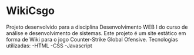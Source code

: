 # WikiCsgo
Projeto desenvolvido para a disciplina Desenvolvimento WEB I do curso de análise e desenvolvimento de sistemas.
Este projeto é um site estático em forma de Wiki para o jogo Counter-Strike Global Ofensive.
Tecnologias utilizadas: 
  -HTML
  -CSS
  -Javascript
